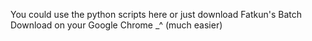 You could use the python scripts here or just download Fatkun's Batch Download on your Google Chrome _^ (much easier)
